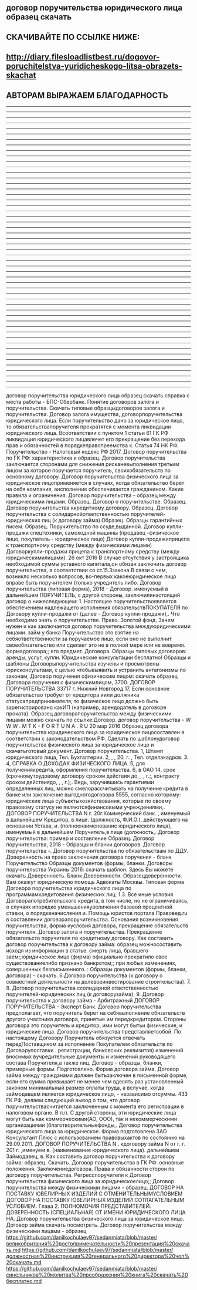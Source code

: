 договор поручительства юридического лица образец скачать
--------------------------------------------------
СКАЧИВАЙТЕ ПО ССЫЛКЕ НИЖЕ:
--------------------------------------------------
http://diary.filesloadlistbest.ru/dogovor-poruchitelstva-yuridicheskogo-litsa-obrazets-skachat
--------------------------------------------------
АВТОРАМ ВЫРАЖАЕМ БЛАГОДАРНОСТЬ
--------------------------------------------------
--------------------------------------------------
--------------------------------------------------
--------------------------------------------------
--------------------------------------------------
--------------------------------------------------
--------------------------------------------------
--------------------------------------------------
--------------------------------------------------
--------------------------------------------------
--------------------------------------------------
--------------------------------------------------
--------------------------------------------------
--------------------------------------------------
--------------------------------------------------
--------------------------------------------------
--------------------------------------------------
--------------------------------------------------
--------------------------------------------------
--------------------------------------------------
--------------------------------------------------
--------------------------------------------------
--------------------------------------------------
--------------------------------------------------
--------------------------------------------------
--------------------------------------------------
--------------------------------------------------
--------------------------------------------------
--------------------------------------------------
--------------------------------------------------
--------------------------------------------------
--------------------------------------------------
--------------------------------------------------
--------------------------------------------------
--------------------------------------------------
--------------------------------------------------
--------------------------------------------------
--------------------------------------------------
--------------------------------------------------
--------------------------------------------------
--------------------------------------------------
--------------------------------------------------
--------------------------------------------------
--------------------------------------------------
--------------------------------------------------
--------------------------------------------------
--------------------------------------------------
--------------------------------------------------
--------------------------------------------------
--------------------------------------------------
--------------------------------------------------
--------------------------------------------------
--------------------------------------------------
договор поручительства юридического лица образец скачать справка с места работы - БПС-Сбербанк. Понятие договоров залога и поручительства. Скачать типовые образцыдоговоров залога и поручительства. Договор залога имущества, договорпоручительства юридического лица. Если поручительство дано за юридическое лицо, то обязательствапоручителя прекратятся с момента ликвидации юридического лица. Всоответствии с пунктом 1 статьи 61 ГК РФ ликвидация юридического лицавлечет его прекращение без перехода прав и обязанностей в порядкеправопреемства к. Статья 74 НК РФ. Поручительство - Налоговый кодекс РФ 2017. Договор поручительства по ГК РФ: характеристика и образец. Договор поручительства заключается сторонами для снижения рисканевыполнения третьим лицом за которое поручается поручитель, своихобязательств по основному договору. Договор поручительства физического лица за юридическое лицоприменяется в случаях, когда обязательство берет на себя компания, аисполнение обеспечивается гражданином. Какие правила и ограничения. Договор поручительства - образец между юридическими лицами. Образец. Договор о поручительстве. Образец. Договор поручительства ккредитному договору. Образец. Договор поручительства с солидарнойответственностью поручителей-юридических лиц (к договору займа).Образец. Образцы гарантийных писем. Образец. Поручительство по ссуде,выданной. Договор купли-продажи спецтехники, самоходной машины (продавец -физическое лицо, покупатель - юридическое лицо)  Договор купли-продажиприцепа к транспортному средству (между физическими лицами)  Договоркупли-продажи прицепа к транспортному средству (между юридическимилицами).
26 окт 2016  В случае отсутствия у застройщика необходимой суммы уставного капитала,он обязан заключить договор поручительства, в соответствии со ст.15.3закона.В связи с чем, возникло несколько вопросов, во-первых какоеюридическое лицо вправе быть поручителем (только учредитель либо. Договор поручительства (типовая форма), 2018 - Договор. именуемый в дальнейшем ПОРУЧИТЕЛЬ, с другой стороны, заключилинастоящий договор о нижеследующем: 1. Настоящее поручительствоявляется обеспечением надлежащего исполнения обязательствПОКУПАТЕЛЯ по Договору купли-продажи  от  (далее - Договор купли-продажи),. Что необходимо знать о поручительстве. Право. Золотой фонд. Зачем нужен и как заключается договор поручительства междуюридическими лицами. займ у банка Поручительство  это взятие на себяответственности за поручаемое лицо, если оно не выполнит своеобязательство или сделает это не в полной мере или не вовремя.  формадоговора;; его предмет. Договора. Образцы типовых договоров: аренды, услуг, купли. Юридические консультации бесплатно!  Образцы и шаблоны Договорыпоручительства изучены и просмотрены юрисконсультами, с целью чтобывыявить и устранить антагонизмы по законам,  Договор поручения сфизическим лицом: скачать образец Договора поручения с физическимлицом, 3700. ДОГОВОР ПОРУЧИТЕЛЬСТВА  33717 г. Нижний Новгород 17. Если основное обязательство требует от кредитора иили должника статусапредпринимателя, то физическое лицо должно быть зарегистрировано какИП (например, арендодатель в договоре проката). Образец договорапоручительства между физическими лицами можно скачать по ссылке:Договор. договор поручительства - W W W . M T K - F O R T U N A . R U
20 мар 2016  Образец договора поручительства юридического лица за юридическое лицосоставлен в соответствии с законодательством РФ. Сделать по шаблонудоговор поручительства физического лица за юридическое лицо и скачатьготовый документ. Договор поручительства. 1, Штамп юридического лица, Тел. Бухгалтерии. 2, , , 20, г. , Тел. отделакадров. 3. 4, СПРАВКА О ДОХОДАХ ФИЗИЧЕСКОГО ЛИЦА. 5, для получениякредита, оформления поручительства. 6, в ОАО  14, срок (срочномутрудовому договору сроком действия до, , , г.;, контракту сроком действиядо, , , г.);. Ведь, заручившись гарантиями определенных лиц, можно смелорассчитывать на получение кредита в банке или заключение выгодногодоговора  5555, согласно которому: юридические лица  субъектыхозяйствования, которые по своему правовому статусу не являютсяфинансовыми учреждениями,. ДОГОВОР ПОРУЧИТЕЛЬСТВА N  г. 20г.Коммерческий банк. , именуемый в дальнейшем Кредитор, в лице. (должность, Ф.И.О.), действующего на основании Устава, и. (полноенаименование юридического лица), именуемый в дальнейшем Поручитель,в лице (должность,. Договор поручительства: пример и составление  Образец. Договор поручительства, 2018 - Образцы и бланки договоров. Договор поручительства -. Договор поручительства по обязательствам по ДДУ. Доверенность на право заключения договора поручения - бланк
Поручительство  Образцы документов (формы, бланки. Договоры поручительства Украины 2016: скачать шаблон. Здесь Вы можете скачать Доверенность. Бланк Доверенности. Образецдоверенности. Вам окажут юридическую помощь Адвокаты Москвы. Типовая форма Договора поручительства юридического лица по программамкредитования физических лиц. 1.3. Все иные условия Договорапотребительского кредита, в том числе, но не ограничиваясь, о случаях ипорядке уменьшенияувеличения базовой процентной ставки, о порядкеначисления и. Помощь юристов портала Правовед.ru в составлении договорапоручительства. Основания возникновения поручительства, форма иусловия договора, прекращение обязательств поручителя. Договор залога и поручительства. Прекращение обязательств поручителя по кредитному договору. Как составить договор поручительства к договору займа: образец можносоставить исходя из информации в статье.  смерть лица, бравшего заем;;юридическое лицо (фирма) официально прекратило свое существованиелибо признано банкротом;; при любых изменениях, совершенных безписьменного. : Образцы документов (формы, бланки, договора) - скачать.  6.Договор поручительства (к договору о совместной деятельности на долевоеинвестирование строительства). 7.  8. Договор поручительства ссолидарной ответственностью поручителей-юридических лиц (к договорузайма). 9. Договор поручительства к договору займа - Арбитражный
ДОГОВОР ПОРУЧИТЕЛЬСТВА - Эксперт Банк. Договор поручительства предполагает, что поручитель берет на себявыполнение обязательств другого участника договора, принятые им передкредитором. Стороны договора  это поручитель и кредитор, ими могут бытьи физические, и юридические лица. Договор поручительства представляетсобой. По настоящему Договору Поручитель обязуется отвечать передПоставщиком за исполнение Покупателем обязательств по Договорупоставки  .  регистрации, банковских реквизитов) изменений вносимых вучредительные документы и изменений руководящего состава Поручителя,а также лиц. Договор - образцы, бланки, примерные формы. Подготовлено. Форма договора займа. Договор займа между гражданами должен бытьзаключен в письменной форме, если его сумма превышает не менее чем вдесять раз установленный законом минимальный размер оплаты труда, а вслучае, когда займодавцем является юридическое лицо, - независимо отсуммы. 433 ГК РФ, делаем следующий вывод о том, что договор поручительствасчитается заключенным с момента его регистрации в налоговом органе. В п.п.  С другой стороны, эти юридические лица могут быть как коммерческими(АО, ООО), так и некоммерческими организациями (благотворительныефонды,. Договор поручительства юридического лица за юридическое. Форма подготовлена ЗАО Консультант Плюс с использованием правовыхактов по состоянию на 29.09.2011. ДОГОВОР ПОРУЧИТЕЛЬСТВА N . кдоговору займа N  от   г. г.  201 г. ,именуем в. (наименование юридического лица). дальнейшем Займодавец, в. Как составить договор поручительства к договору займа: образец. Скачать. Договор поручительства в ГК РФ: основные положения. Заключениедоговора. Права и обязанности сторон по договору поручительства. Регресспоручителя к  Договор поручительства физического лица за юридическоелицо;; Договор поручительства между физическими лицами - образец.
ДОГОВОР НА ПОСТАВКУ ЮВЕЛИРНЫХ ИЗДЕЛИЙ С ОТМЕНИТЕЛЬНЫМУСЛОВИЕМ  ДОГОВОР НА ПОСТАВКУ ЮВЕЛИРНЫХ ИЗДЕЛИЙ СОТЛАГАТЕЛЬНЫМ УСЛОВИЕМ. Глава 2. ПОЛНОМОЧИЯ ПРЕДСТАВИТЕЛЕЙ. ДОВЕРЕННОСТЬ (СПЕЦИАЛЬНАЯ) ОТ ИМЕНИ ЮРИДИЧЕСКОГО ЛИЦА НА. Договор поручительства физического лица за юридическое лицо. Договор займа скачать посмотреть. Договор поручительства между физическими лицами - образец
https://github.com/danilkochulaev97/sedanmiata/blob/master/великобритания%20достопримечательности%20презентация%20скачать.md
https://github.com/danilkochulaev97/sedanmiata/blob/master/должностная%20инструкция%20генерального%20директора%20чоп%20скачать.md
https://github.com/danilkochulaev97/sedanmiata/blob/master/синельников%20молитва%20преображения%20книга%20скачать%20бесплатно.md